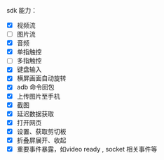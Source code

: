 sdk 能力：

- [x] 视频流
- [ ] 图片流
- [x] 音频
- [x] 单指触控
- [ ] 多指触控
- [x] 键盘输入
- [x] 横屏画面自动旋转
- [x] adb 命令回包
- [x] 上传图片至手机
- [x] 截图
- [x] 延迟数据获取
- [x] 打开网页
- [x] 设置、获取剪切板
- [x] 折叠屏展开、收起
- [x] 重要事件暴露，如video ready , socket 相关事件等